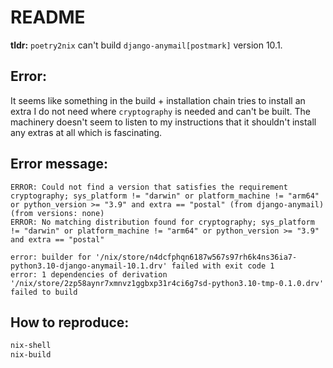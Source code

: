 # README

**tldr:** `poetry2nix` can't build `django-anymail[postmark]` version 10.1.

## Error:

It seems like something in the build + installation chain tries to install an
extra I do not need where `cryptography` is needed and can't be built. The
machinery doesn't seem to listen to my instructions that it shouldn't install
any extras at all which is fascinating.

## Error message:

```
ERROR: Could not find a version that satisfies the requirement cryptography; sys_platform != "darwin" or platform_machine != "arm64" or python_version >= "3.9" and extra == "postal" (from django-anymail) (from versions: none)
ERROR: No matching distribution found for cryptography; sys_platform != "darwin" or platform_machine != "arm64" or python_version >= "3.9" and extra == "postal"

error: builder for '/nix/store/n4dcfphqn6187w567s97rh6k4ns36ia7-python3.10-django-anymail-10.1.drv' failed with exit code 1
error: 1 dependencies of derivation '/nix/store/2zp58aynr7xmnvz1ggbxp31r4ci6g7sd-python3.10-tmp-0.1.0.drv' failed to build
```

## How to reproduce:

```bash
nix-shell
nix-build
```
